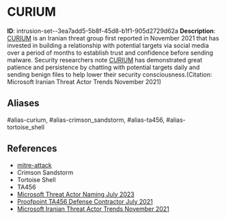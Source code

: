 # CURIUM

**ID**: intrusion-set--3ea7add5-5b8f-45d8-b1f1-905d2729d62a
**Description**: [CURIUM](https://attack.mitre.org/groups/G1012) is an Iranian threat group first reported in November 2021 that has invested in building a relationship with potential targets via social media over a period of months to establish trust and confidence before sending malware. Security researchers note [CURIUM](https://attack.mitre.org/groups/G1012) has demonstrated great patience and persistence by chatting with potential targets daily and sending benign files to help lower their security consciousness.(Citation: Microsoft Iranian Threat Actor Trends November 2021)

## Aliases
#alias-curium, #alias-crimson_sandstorm, #alias-ta456, #alias-tortoise_shell

## References
- [mitre-attack](https://attack.mitre.org/groups/G1012)
- Crimson Sandstorm
- Tortoise Shell
- TA456
- [Microsoft Threat Actor Naming July 2023](https://learn.microsoft.com/en-us/microsoft-365/security/intelligence/microsoft-threat-actor-naming?view=o365-worldwide)
- [Proofpoint TA456 Defense Contractor July 2021](https://www.proofpoint.com/us/blog/threat-insight/i-knew-you-were-trouble-ta456-targets-defense-contractor-alluring-social-media)
- [Microsoft Iranian Threat Actor Trends November 2021](https://www.microsoft.com/en-us/security/blog/2021/11/16/evolving-trends-in-iranian-threat-actor-activity-mstic-presentation-at-cyberwarcon-2021)

